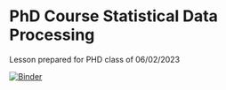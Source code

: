 # PhD Course Statistical Data Processing

Lesson prepared for PHD class of 06/02/2023


[![Binder](https://mybinder.org/badge_logo.svg)](https://mybinder.org/v2/gh/vinstray/StatisticalDataProcessing_PhDcourse/HEAD)
